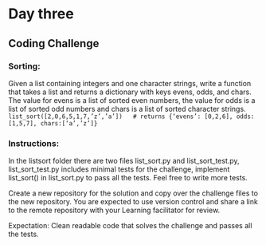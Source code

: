 # Day three

## Coding Challenge
### Sorting:
Given a list containing integers and one character strings, write a function that takes a list and returns a dictionary with keys evens, odds, and chars. The value for evens is a list of sorted even numbers, the value for odds is a list of sorted odd numbers and chars is a list of sorted character strings.  
`list_sort([2,0,6,5,1,7,’z’,’a’])   # returns {‘evens’: [0,2,6], odds: [1,5,7], chars:[‘a’,’z’]}`

### Instructions:
In the listsort folder there are two files list_sort.py and list_sort_test.py, list_sort_test.py includes minimal tests for the challenge, implement list_sort() in list_sort.py to pass all the tests. Feel free to write more tests.

Create a new repository for the solution and copy over the challenge files to the new repository. You are expected to use version control and share a link to the remote repository  with your Learning facilitator for review. 

Expectation: Clean readable code that solves the challenge and passes all the tests.


